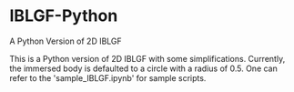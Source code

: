 # IBLGF-Python
A Python Version of 2D IBLGF

This is a Python version of 2D IBLGF with some simplifications. Currently, the immersed body is defaulted to a circle with a radius of 0.5. One can refer to the 'sample_IBLGF.ipynb' for sample scripts.
